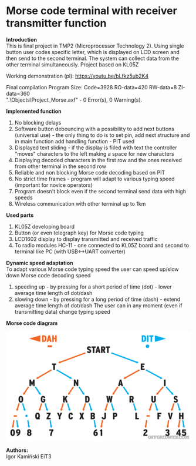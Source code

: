 # Morse code terminal with receiver transmitter function
**Introduction** <br />
This is final project in TMP2 (Microprocessor Technology 2).
Using single button user codes specific letter, which is displayed on LCD screen and then send to the second terminal. The system can collect data from the other terminal simultaneously.
Project based on KL05Z

Working demonstration (pl): https://youtu.be/bLfkz5ub2K4

Final compilation
Program Size: Code=3928 RO-data=420 RW-data=8 ZI-data=360  
".\Objects\Project_Morse.axf" - 0 Error(s), 0 Warning(s).

**Implemented function** <br />
1) No blocking delays 
2) Software button debouncing with a possibility to add next buttons (universal use) - the only thing to do is to set pin, add next structure and in main function add handling function - PIT used
3) Displayed text sliding - if the display is filled with text the controller "moves" characters to the left making a space for new characters
4) Displaying decoded characters in the first row and the ones received from other terminal in the second row
5) Reliable and non blocking Morse code decoding based on PIT
6) No strict time frames - program will adapt to various typing speed (important for novice operators)
7) Program doesn't block even if the second terminal send data with high speeds
8) Wireless communication with other terminal up to 1km

**Used parts** <br />
1) KL05Z developing board
2) Button (or even telegraph key) for Morse code typing
3) LCD1602 display to display transmitted and received traffic
4) To radio modules HC-11 - one connected to KL05Z board and second to terminal like PC (with USB<->UART converter)

**Dynamic speed adaptation** <br />
To adapt various Morse code typing speed the user can speed up/slow down Morse code decoding speed
1) speeding up - by pressing for a short period of time (dot) - lower average time length of dot/dash
2) slowing down - by pressing for a long period of time (dash) - extend average time length of dot/dash
The user can in any moment (even if transmitting data) change typing speed

**Morse code diagram** <br />
<p align="center">
  <img src="img/morse_chart.jpg" width="800" title="hover text">
</p>

**Authors:** <br />
Igor Kamiński EiT3
